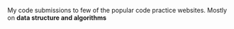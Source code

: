 My code submissions to few of the popular code practice websites. Mostly on **data structure and algorithms**